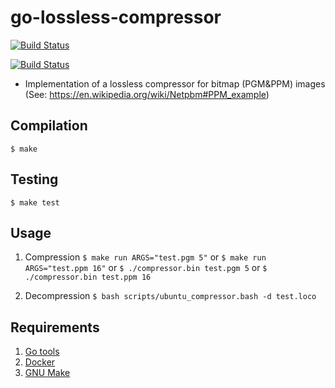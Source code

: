 # go-lossless-compressor

[![Build Status](http://34.67.15.139:8080/buildStatus/icon?job=go-loseless-compressor%2Fgo-loseless-compressor-build&subject=Build&color=green)](http://34.72.229.215:8080/job/go-loseless-compressor/job/go-loseless-compressor-build/)

[![Build Status](http://34.67.15.139:8080/buildStatus/icon?job=go-loseless-compressor%2Fgo-loseless-compressor-test&subject=Test&color=blue)](http://34.72.229.215:8080/job/go-loseless-compressor/job/go-loseless-compressor-test/)

* Implementation of a lossless compressor for bitmap (PGM&amp;PPM) images (See: https://en.wikipedia.org/wiki/Netpbm#PPM_example)

## Compilation

```$ make```

## Testing

```$ make test```

## Usage
1. Compression
```$ make run ARGS="test.pgm 5"```
or
```$ make run ARGS="test.ppm 16"```
or
```$ ./compressor.bin test.pgm 5```
or
```$ ./compressor.bin test.ppm 16```

2. Decompression
```$ bash scripts/ubuntu_compressor.bash -d test.loco```

## Requirements
1. [Go tools](https://golang.org/dl/)
2. [Docker](https://docs.docker.com/get-docker/)
3. [GNU Make](https://www.gnu.org/software/make/)
